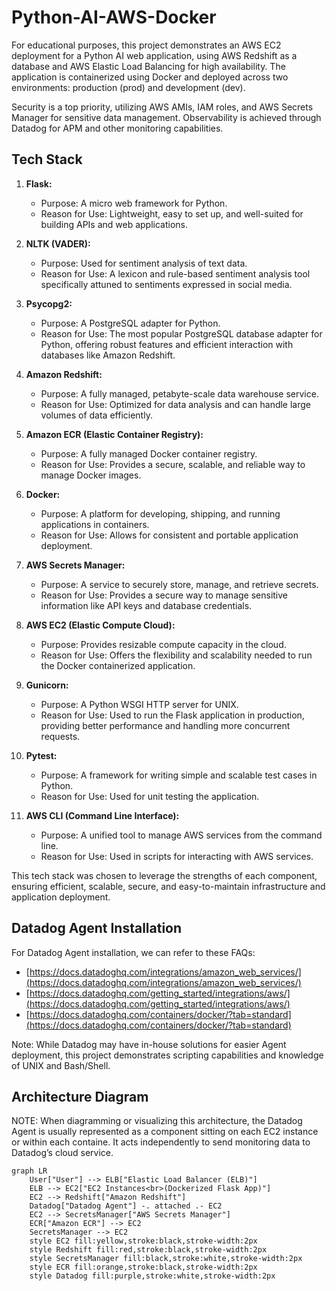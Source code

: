 # Python-AI-AWS-Docker

For educational purposes, this project demonstrates an AWS EC2 deployment for a Python AI web application, using AWS Redshift as a database and AWS Elastic Load Balancing for high availability. The application is containerized using Docker and deployed across two environments: production (prod) and development (dev).

Security is a top priority, utilizing AWS AMIs, IAM roles, and AWS Secrets Manager for sensitive data management. Observability is achieved through Datadog for APM and other monitoring capabilities.

## Tech Stack

1.  **Flask:**
    *   Purpose: A micro web framework for Python.
    *   Reason for Use: Lightweight, easy to set up, and well-suited for building APIs and web applications.

2.  **NLTK (VADER):**
    *   Purpose: Used for sentiment analysis of text data.
    *   Reason for Use: A lexicon and rule-based sentiment analysis tool specifically attuned to sentiments expressed in social media.

3.  **Psycopg2:**
    *   Purpose: A PostgreSQL adapter for Python.
    *   Reason for Use: The most popular PostgreSQL database adapter for Python, offering robust features and efficient interaction with databases like Amazon Redshift.

4.  **Amazon Redshift:**
    *   Purpose: A fully managed, petabyte-scale data warehouse service.
    *   Reason for Use: Optimized for data analysis and can handle large volumes of data efficiently.

5.  **Amazon ECR (Elastic Container Registry):**
    *   Purpose: A fully managed Docker container registry.
    *   Reason for Use: Provides a secure, scalable, and reliable way to manage Docker images.

6.  **Docker:**
    *   Purpose: A platform for developing, shipping, and running applications in containers.
    *   Reason for Use: Allows for consistent and portable application deployment.

7.  **AWS Secrets Manager:**
    *   Purpose: A service to securely store, manage, and retrieve secrets.
    *   Reason for Use: Provides a secure way to manage sensitive information like API keys and database credentials.

8.  **AWS EC2 (Elastic Compute Cloud):**
    *   Purpose: Provides resizable compute capacity in the cloud.
    *   Reason for Use: Offers the flexibility and scalability needed to run the Docker containerized application.

9.  **Gunicorn:**
    *   Purpose: A Python WSGI HTTP server for UNIX.
    *   Reason for Use: Used to run the Flask application in production, providing better performance and handling more concurrent requests.

10. **Pytest:**
    *   Purpose: A framework for writing simple and scalable test cases in Python.
    *   Reason for Use: Used for unit testing the application.

11. **AWS CLI (Command Line Interface):**
    *   Purpose: A unified tool to manage AWS services from the command line.
    *   Reason for Use: Used in scripts for interacting with AWS services.

This tech stack was chosen to leverage the strengths of each component, ensuring efficient, scalable, secure, and easy-to-maintain infrastructure and application deployment.

## Datadog Agent Installation

For Datadog Agent installation, we can refer to these FAQs:

*   [https://docs.datadoghq.com/integrations/amazon_web_services/](https://docs.datadoghq.com/integrations/amazon_web_services/)
*   [https://docs.datadoghq.com/getting_started/integrations/aws/](https://docs.datadoghq.com/getting_started/integrations/aws/)
*   [https://docs.datadoghq.com/containers/docker/?tab=standard](https://docs.datadoghq.com/containers/docker/?tab=standard)

Note: While Datadog may have in-house solutions for easier Agent deployment, this project demonstrates scripting capabilities and knowledge of UNIX and Bash/Shell.

## Architecture Diagram

NOTE: When diagramming or visualizing this architecture, the Datadog Agent is usually
represented as a component sitting on each EC2 instance or within each containe. 
It acts independently to send monitoring data to Datadog’s cloud service.

```mermaid
graph LR
    User["User"] --> ELB["Elastic Load Balancer (ELB)"]
    ELB --> EC2["EC2 Instances<br>(Dockerized Flask App)"]
    EC2 --> Redshift["Amazon Redshift"]
    Datadog["Datadog Agent"] -. attached .- EC2
    EC2 --> SecretsManager["AWS Secrets Manager"]
    ECR["Amazon ECR"] --> EC2
    SecretsManager --> EC2
    style EC2 fill:yellow,stroke:black,stroke-width:2px
    style Redshift fill:red,stroke:black,stroke-width:2px
    style SecretsManager fill:black,stroke:white,stroke-width:2px
    style ECR fill:orange,stroke:black,stroke-width:2px
    style Datadog fill:purple,stroke:white,stroke-width:2px